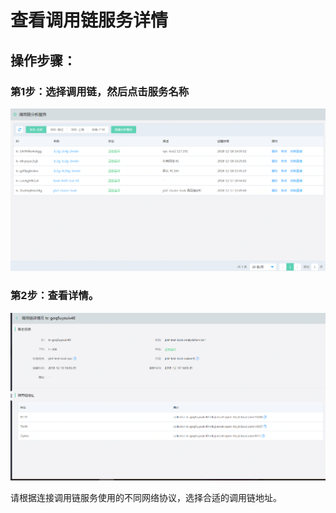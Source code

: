 #  查看调用链服务详情
## 操作步骤：

###  第1步：选择调用链，然后点击服务名称
   ![](../../../../../image/Internet-Middleware/JD-Distributed-Service-Framework/dyl-list.png)

###   第2步：查看详情。
 
   ![](../../../../../image/Internet-Middleware/JD-Distributed-Service-Framework/dyl-detail.png)

请根据连接调用链服务使用的不同网络协议，选择合适的调用链地址。